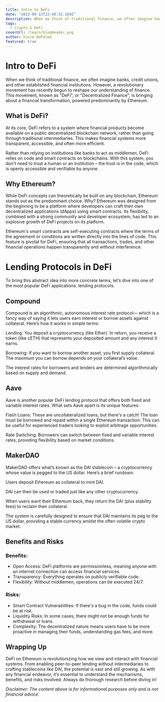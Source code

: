 ```yaml
---
title: Intro to DeFi
date: "2023-09-13T22:40:32.169Z"
description: When we think of traditional finance, we often imagine banks, credit unions, and other established financial institutions. However, a revolutionary movement has recently begun to reshape our understanding of finance. This movement, known as "DeFi", or "Decentralized Finance", is bringing about a financial transformation, powered predominantly by Ethereum.
tags:
  - Crypto & DeFi
coverUrl: /learn/blogHeader.png
author: Vince DePalma
featured: true
---
```


# Intro to DeFi
When we think of traditional finance, we often imagine banks, credit unions, and other established financial institutions. However, a revolutionary movement has recently begun to reshape our understanding of finance. This movement, known as "DeFi", or "Decentralized Finance", is bringing about a financial transformation, powered predominantly by Ethereum.

## What is DeFi?
At its core, DeFi refers to a system where financial products become available on a public decentralized blockchain network, rather than going through traditional intermediaries. This makes financial systems more transparent, accessible, and often more efficient.

Rather than relying on institutions like banks to act as middlemen, DeFi relies on code and smart contracts on blockchains. With this system, you don't need to trust a human or an institution – the trust is in the code, which is openly accessible and verifiable by anyone.

## Why Ethereum?
While DeFi concepts can theoretically be built on any blockchain, Ethereum stands out as the predominant choice. Why? Ethereum was designed from the beginning to be a platform where developers can craft their own decentralized applications (dApps) using smart contracts. Its flexibility, combined with a strong community and developer ecosystem, has led to an explosive growth of DeFi projects on its platform.

Ethereum's smart contracts are self-executing contracts where the terms of the agreement or conditions are written directly into the lines of code. This feature is pivotal for DeFi, ensuring that all transactions, trades, and other financial operations happen transparently and without interference.

# Lending Protocols in DeFi
To bring this abstract idea into more concrete terms, let’s dive into one of the most popular DeFi applications: lending protocols.

## Compound
Compound is an algorithmic, autonomous interest rate protocol— which is a fancy way of saying it lets users earn interest or borrow assets against collateral. Here’s how it works in simple terms:

Lending: You deposit a cryptocurrency (like Ether). In return, you receive a token (like cETH) that represents your deposited amount and any interest it earns.

Borrowing: If you want to borrow another asset, you first supply collateral. The maximum you can borrow depends on your collateral’s value.

The interest rates for borrowers and lenders are determined algorithmically based on supply and demand.

## Aave
Aave is another popular DeFi lending protocol that offers both fixed and variable interest rates. What sets Aave apart is its unique features:

Flash Loans: These are uncollateralized loans, but there's a catch! The loan must be borrowed and repaid within a single Ethereum transaction. This can be useful for experienced traders looking to exploit arbitrage opportunities.

Rate Switching: Borrowers can switch between fixed and variable interest rates, providing flexibility based on market conditions.

## MakerDAO
MakerDAO offers what’s known as the DAI stablecoin – a cryptocurrency whose value is pegged to the US dollar. Here’s a brief rundown:

Users deposit Ethereum as collateral to mint DAI.

DAI can then be used or traded just like any other cryptocurrency.

When users want their Ethereum back, they return the DAI (plus stability fees) to reclaim their collateral.

The system is carefully designed to ensure that DAI maintains its peg to the US dollar, providing a stable currency amidst the often volatile crypto market.

## Benefits and Risks
### Benefits:
- Open Access: DeFi platforms are permissionless, meaning anyone with an internet connection can access financial services.
- Transparency: Everything operates on publicly verifiable code.
- Flexibility: Without middlemen, operations can be executed 24/7.

### Risks:
- Smart Contract Vulnerabilities: If there's a bug in the code, funds could be at risk.
- Liquidity Risks: In some cases, there might not be enough funds for withdrawal or loans.
- Complexity: The decentralized nature means users have to be more proactive in managing their funds, understanding gas fees, and more.

## Wrapping Up
DeFi on Ethereum is revolutionizing how we view and interact with financial systems. From enabling peer-to-peer lending without intermediaries to crafting stablecoins like DAI, the potential is vast and still growing. As with any financial endeavor, it’s essential to understand the mechanisms, benefits, and risks involved. Always do thorough research before diving in!

*Disclaimer: The content above is for informational purposes only and is not financial advice.*